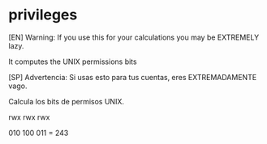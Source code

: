 # privileges

[EN]
Warning: If you use this for your calculations you may be EXTREMELY lazy.

It computes the UNIX permissions bits

[SP]
Advertencia: Si usas esto para tus cuentas, eres EXTREMADAMENTE vago.

Calcula los bits de permisos UNIX.

rwx rwx rwx

010 100 011 = 243
